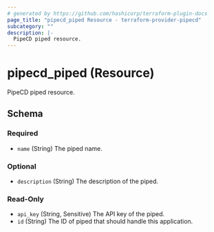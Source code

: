 ```yaml
---
# generated by https://github.com/hashicorp/terraform-plugin-docs
page_title: "pipecd_piped Resource - terraform-provider-pipecd"
subcategory: ""
description: |-
  PipeCD piped resource.
---
```


# pipecd_piped (Resource)

PipeCD piped resource.



<!-- schema generated by tfplugindocs -->
## Schema

### Required

- `name` (String) The piped name.

### Optional

- `description` (String) The description of the piped.

### Read-Only

- `api_key` (String, Sensitive) The API key of the piped.
- `id` (String) The ID of piped that should handle this application.
